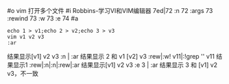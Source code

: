 #o
vim 打开多个文件
#i
Robbins-学习VI和VIM编辑器 7ed|72
:n 72
:args 73
:rewind 73
:w 73
:e 74
#a
```
echo 1 > v1;echo 2 > v2;echo 3 > v3
vim v1 v2 v3
:ar
```
结果显示[v1] v2 v3
:n | :ar
结果显示 2 和 v1 [v2] v3
:rew|:w! v11|:!grep '' v11
结果显示1
:rew|:n|:n|:rew|:ar
结果显示[v1] v2 v3
:e 3 | :ar
结果显示 3 和 [v1] v2 v3，不一致
